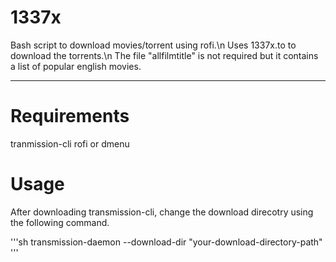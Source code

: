 # 1337x
Bash script to download movies/torrent using rofi.\n
Uses 1337x.to to download the torrents.\n
The file "allfilmtitle" is not required but it contains a list of popular english movies.

---------------
# Requirements
tranmission-cli
rofi or dmenu

# Usage
After downloading transmission-cli, change the download direcotry using the following command.

'''sh
transmission-daemon --download-dir "your-download-directory-path"
'''
